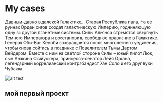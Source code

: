 # My cases

Давным-давно в далекой Галактике... Старая Республика пала. На ее руинах Орден ситов создал галактическую Империю, подчиняющую одну за другой планетные системы. Силы Альянса стремятся свергнуть Темного Императора и восстановить свободное правление в Галактике. Генерал Оби-Ван Кеноби возвращается после многолетнего уединения, чтобы снова сойтись в поединке с Повелителем Тьмы Дартом Вейдером. Вместе с ним на светлой стороне Силы – юный пилот Люк, сын Анакина Скайуокера, принцесса-сенатор Лейя Органа, легендарный коррелианский контрабандист Хан Соло и его друг вуки Чубакка. 

![![alt text](image.png)](https://ic.pics.livejournal.com/rumyantsevphoto/20416150/1867904/1867904_original.jpg)

## мой первый проект